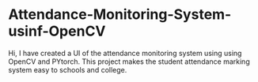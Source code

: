 # Attendance-Monitoring-System-usinf-OpenCV
Hi, I have created a UI of the attendance monitoring system using using OpenCV and PYtorch. This project makes the student attendance marking system easy to schools and college.
